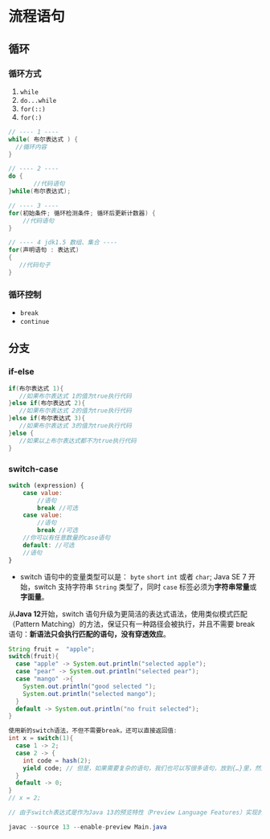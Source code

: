 
# 流程语句

## 循环

### 循环方式

1. `while`
2. `do...while`
3. `for(::)`
4. `for(:)`

```java
// ---- 1 ----
while( 布尔表达式 ) {
  //循环内容
}

// ---- 2 ----
do {
       //代码语句
}while(布尔表达式);

// ---- 3 ----
for(初始条件; 循环检测条件; 循环后更新计数器) {
    //代码语句
}

// ---- 4 jdk1.5 数组、集合 ----
for(声明语句 : 表达式)
{
   //代码句子
}
```

### 循环控制

- `break`
- `continue`

## 分支

### if-else

```java
if(布尔表达式 1){
   //如果布尔表达式 1的值为true执行代码
}else if(布尔表达式 2){
   //如果布尔表达式 2的值为true执行代码
}else if(布尔表达式 3){
   //如果布尔表达式 3的值为true执行代码
}else {
   //如果以上布尔表达式都不为true执行代码
}
```

### switch-case

```js
switch (expression) {
	case value:
		//语句
		break //可选
	case value:
		//语句
		break //可选
	//你可以有任意数量的case语句
	default: //可选
	//语句
}
```

- switch 语句中的变量类型可以是： `byte` `short` `int` 或者 `char`; Java SE 7 开始，switch 支持字符串 `String` 类型了，同时 `case` 标签必须为**字符串常量**或**字面量**。

从**Java 12**开始，switch 语句升级为更简洁的表达式语法，使用类似模式匹配（Pattern Matching）的方法，保证只有一种路径会被执行，并且不需要 break 语句：**新语法只会执行匹配的语句，没有穿透效应**。

```java
String fruit =  "apple";
switch(fruit){
  case "apple" -> System.out.println("selected apple");
  case "pear" -> System.out.println("selected pear");
  case "mango" ->{
    System.out.println("good selected ");
    System.out.println("selected mango");
  }
  default -> System.out.println("no fruit selected");
}

使用新的switch语法，不但不需要break，还可以直接返回值:
int x = switch(1){
  case 1 -> 2;
  case 2 -> {
    int code = hash(2);
    yield code; // 但是，如果需要复杂的语句，我们也可以写很多语句，放到{…}里，然后，用yield返回一个值作为switch语句的返回值
  }
  default -> 0;
}
// x = 2;

// 由于switch表达式是作为Java 13的预览特性（Preview Language Features）实现的，编译的时候，我们还需要给编译器加上参数：

javac --source 13 --enable-preview Main.java
```

